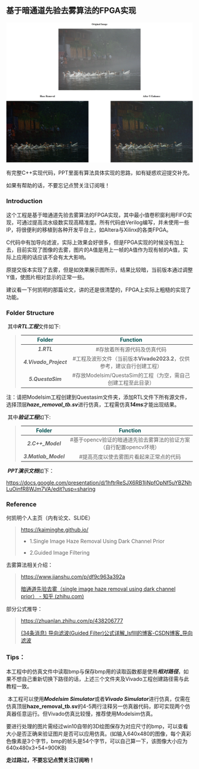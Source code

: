 ## 基于暗通道先验去雾算法的FPGA实现

![combine](6.Pic/combine.png)

有完整C++实现代码，PPT里面有算法具体实现的思路，如有疑惑欢迎提交补充。

如果有帮助的话，不要忘记点赞关注订阅哦！

### Introduction

​	这个工程是基于暗通道先验去雾算法的FPGA实现，其中最小值卷积窗利用FIFO实现，可通过提高流水级数实现高精准度。所有代码由Verilog编写，并未使用一些IP，将很便利的移植到各种开发平台上，如Altera与Xilinx的各类FPGA。	

​	C代码中有加导向滤波，实际上效果会好很多，但是FPGA实现的时候没有加上去，目前实现了图像的去雾，图片的A值是用上一帧的A值作为现有帧的A值，实际上应用的话应该不会有太大影响。

​	原提交版本实现了去雾，但是如效果展示图所示，结果比较暗，当前版本通过调整Y值，使图片相对显示的正常一些。

​	建议看一下何凯明的那篇论文，讲的还是很清楚的，FPGA上实际上粗糙的实现了功能。

### Folder Structure

​	其中***RTL工程***文件如下:

> | <font color=#004F4F>Folder</font> |             <font color=#004F4F>Function</font>              |
> | :-------------------------------: | :----------------------------------------------------------: |
> |            ***1.RTL***            |                 #存放着所有源代码及仿真代码                  |
> |      ***4.Vivado_Project***       | #工程及波形文件（当前版本**Vivado2023.2**，仅供参考，建议自行创建工程） |
> |         ***5.QuestaSim***         | #存放Modelsim/QuestaSim的工程（为空，需自己创建工程至此目录） |

注：请把Modelsim工程创建到Questasim文件夹，添加RTL文件下所有源文件，选择顶层***haze_removal_tb.sv***进行仿真，工程需仿真***14ms***才能出现结果。

​	其中***验证工程***如下:

> | <font color=#004F4F>Folder</font> |             <font color=#004F4F>Function</font>              |
> | :-------------------------------: | :----------------------------------------------------------: |
> |         ***2.C++_Model***         | #基于opencv验证的暗通道先验去雾算法的验证方案（自行配置opencv环境） |
> |       ***3.Matlab_Model***        |           #提高亮度以使去雾图片看起来正常点的代码            |

​	***PPT演示文档***如下：

https://docs.google.com/presentation/d/1hftrReSJX6RB1ljNpfOpNf5uYBZNhLuOinfR8WJm7VA/edit?usp=sharing

### Reference

何凯明个人主页（内有论文、SLIDE）

> https://kaiminghe.github.io/
>
> - 1.Single Image Haze Removal Using Dark Channel Prior
>
> - 2.Guided Image Filtering

去雾算法相关介绍：

> https://www.jianshu.com/p/df9c963a392a
>
> [暗通道先验去雾（single image haze removal using dark channel prior） - 知乎 (zhihu.com)](https://zhuanlan.zhihu.com/p/28875405)

部分公式推导：

> https://zhuanlan.zhihu.com/p/438206777
>
> [(34条消息) 导向滤波(Guided Filter)公式详解_lsflll的博客-CSDN博客_导向滤波](https://blog.csdn.net/weixin_43194305/article/details/88959183)

### Tips：

​	本工程中的仿真文件中读取bmp与保存bmp用的读取函数都是使用***相对路径***，如果不想自己重新切换下路径的话，上述三个文件夹及Vivado工程创建路径需与此教程一致。

​	本工程可以使用***Modelsim Simulator***或者***Vivado Simulator***进行仿真，仅需在仿真顶层**haze_removal_tb.sv**的4-5两行注释另一仿真器代码，即可实现两个仿真器任意运行。但Vivado仿真比较慢，推荐使用Modelsim仿真。

​	要进行处理的图片需经过win10自带的3D绘图保存为对应尺寸的bmp，可以查看大小是否正确来验证图片是否可以应用仿真。(如输入640x480的图像，每个真彩色像素是3个字节，bmp的帧头是54个字节，可以自己算一下，该图像大小应为640x480x3+54=900KB)

**走过路过，不要忘记点赞关注订阅哟！**
